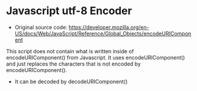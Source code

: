 # Javascript utf-8 Encoder
- Original source code: https://developer.mozilla.org/en-US/docs/Web/JavaScript/Reference/Global_Objects/encodeURIComponent

This script does not contain what is written inside of encodeURIComponent() from Javascript. It uses encodeURIComponent() and just replaces the characters that is not encoded by encodeURIComponent().
- It can be decoded by decodeURIComponent()
